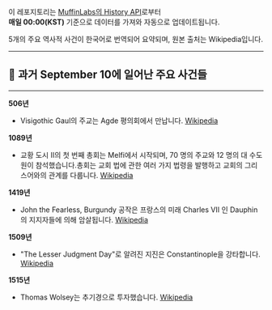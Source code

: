 

이 레포지토리는 [MuffinLabs의 History API](https://history.muffinlabs.com/date)로부터  
**매일 00:00(KST)** 기준으로 데이터를 가져와 자동으로 업데이트됩니다.

5개의 주요 역사적 사건이 한국어로 번역되어 요약되며, 원본 출처는 Wikipedia입니다.

---

## 📅 과거 **September 10**에 일어난 주요 사건들

---
**506년**
- Visigothic Gaul의 주교는 Agde 평의회에서 만납니다.  [Wikipedia](https://wikipedia.org/wiki/Council_of_Agde)

**1089년**
- 교황 도시 II의 첫 번째 총회는 Melfi에서 시작되며, 70 명의 주교와 12 명의 대 수도원이 참석했습니다.총회는 교회 법에 관한 여러 가지 법령을 발행하고 교회의 그리스어와의 관계를 다룹니다.  [Wikipedia](https://wikipedia.org/wiki/Synod_of_Melfi_(1089))

**1419년**
- John the Fearless, Burgundy 공작은 프랑스의 미래 Charles VII 인 Dauphin의 지지자들에 의해 암살됩니다.  [Wikipedia](https://wikipedia.org/wiki/Assassination_of_John_the_Fearless)

**1509년**
- "The Lesser Judgment Day"로 알려진 지진은 Constantinople을 강타합니다.  [Wikipedia](https://wikipedia.org/wiki/1509_Constantinople_earthquake)

**1515년**
- Thomas Wolsey는 추기경으로 투자했습니다.  [Wikipedia](https://wikipedia.org/wiki/Thomas_Wolsey)
